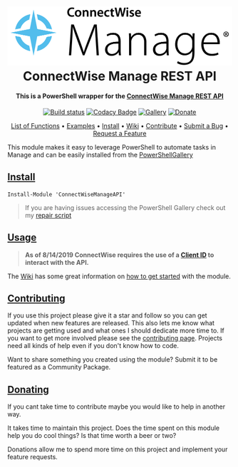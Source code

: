 ﻿<h1 align="center">
  <br>
  <img src=".\Media\Manage-RGB-Horiz-Master.png" alt="logo"></a>
  <br>
  ConnectWise Manage REST API
  <br>
</h1>

<h4 align="center">

This is a PowerShell wrapper for the [ConnectWise Manage REST API](https://developer.connectwise.com/Products/Manage/REST)

</h4>

<div align="center">

[![Build status](https://ci.appveyor.com/api/projects/status/gkmh0h0234s1x7rt?svg=true)](https://ci.appveyor.com/project/christaylorcodes/connectwisemanageapi)
[![Codacy Badge](https://api.codacy.com/project/badge/Grade/8aa3633cda3d41d5baa5e9f595b8124f)](https://www.codacy.com/gh/christaylorcodes/ConnectWiseManageAPI/dashboard?utm_source=github.com&amp;utm_medium=referral&amp;utm_content=christaylorcodes/ConnectWiseManageAPI&amp;utm_campaign=Badge_Grade)
[![Gallery](https://img.shields.io/powershellgallery/v/ConnectWiseManageAPI?label=PS%20Gallery&logo=powershell&logoColor=white)](https://www.powershellgallery.com/packages/ConnectWiseManageAPI)
[![Donate](https://img.shields.io/badge/$-donate-ff69b4.svg?maxAge=2592000&amp;style=flat)](https://github.com/christaylorcodes/GitHub-Template/blob/main/DONATE.md)

</div>

<p align="center">
    <a href="ConnectWiseManageAPI_Functions.md">List of Functions</a> •
    <a href="https://github.com/christaylorcodes/ConnectWiseManageAPI/tree/master/Examples">Examples</a> •
    <a href="#install">Install</a> •
    <a href="https://github.com/christaylorcodes/ConnectWiseManageAPI/wiki">Wiki</a> •
    <a href="CONTRIBUTING.md">Contribute</a> •
    <a href="CONTRIBUTING.md#reporting-bugs">Submit a Bug</a> •
    <a href="CONTRIBUTING.md#suggesting-enhancements">Request a Feature</a>
</p>

This module makes it easy to leverage PowerShell to automate tasks in Manage and can be easily installed from the [PowerShellGallery](https://www.powershellgallery.com/packages/ConnectWiseManageAPI)

## [Install](https://www.powershellgallery.com/packages/ConnectWiseManageAPI)

```
Install-Module 'ConnectWiseManageAPI'
```

>If you are having issues accessing the PowerShell Gallery check out my [repair script](https://github.com/christaylorcodes/Initialize-PSGallery)

## [Usage]((https://github.com/christaylorcodes/ConnectWiseManageAPI/wiki/Getting-Started---Authentication))

> **As of 8/14/2019 ConnectWise requires the use of a [Client ID](https://developer.connectwise.com/ClientID) to interact with the API.**

The [Wiki](https://github.com/christaylorcodes/ConnectWiseManageAPI/wiki) has some great information on [how to get started](https://github.com/christaylorcodes/ConnectWiseManageAPI/wiki/Getting-Started---Authentication) with the module.

## [Contributing](CONTRIBUTING.md)

If you use this project please give it a star and follow so you can get updated when new features are released. This also lets me know what projects are getting used and what ones I should dedicate more time to. If you want to get more involved please see the [contributing page](CONTRIBUTING.md). Projects need all kinds of help even if you don't know how to code.

Want to share something you created using the module? Submit it to be featured as a Community Package.

## [Donating](https://github.com/christaylorcodes/GitHub-Template/blob/main/DONATE.md)

If you cant take time to contribute maybe you would like to help in another way.

It takes time to maintain this project. Does the time spent on this module help you do cool things? Is that time worth a beer or two?

Donations allow me to spend more time on this project and implement your feature requests.
